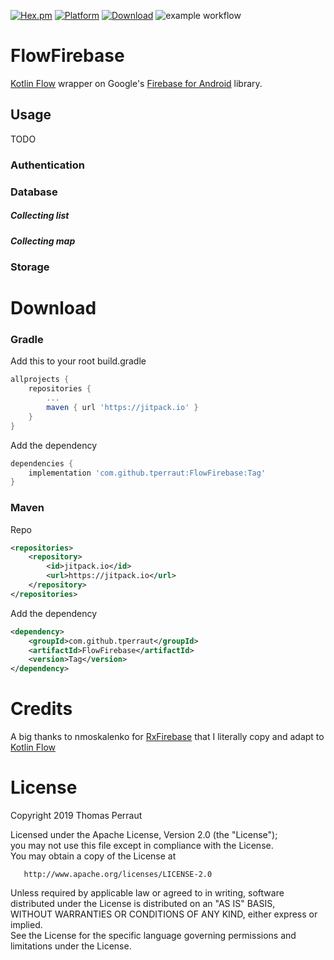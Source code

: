 [![Hex.pm](https://img.shields.io/hexpm/l/plug.svg)](http://www.apache.org/licenses/LICENSE-2.0)
[![Platform](https://img.shields.io/badge/platform-android-green.svg)](http://developer.android.com/index.html)
[![Download](https://jitpack.io/v/tperraut/FlowFirebase.svg)](https://jitpack.io/#tperraut/FlowFirebase)
![example workflow](https://github.com/tperraut/FlowFirebase/actions/workflows/workflow.yml/badge.svg)

# FlowFirebase
[Kotlin Flow](https://kotlin.github.io/kotlinx.coroutines/kotlinx-coroutines-core/kotlinx.coroutines.flow/-flow/)
wrapper on Google's [Firebase for Android](https://www.firebase.com/docs/android/) library.

## Usage
TODO

### Authentication
### Database
##### Collecting list
##### Collecting map
### Storage

# Download
### Gradle
Add this to your root build.gradle
```groovy
allprojects {
	repositories {
		...
		maven { url 'https://jitpack.io' }
	}
}
```
Add the dependency
```groovy
dependencies {
    implementation 'com.github.tperraut:FlowFirebase:Tag'
}
```
### Maven
Repo
```xml
<repositories>
	<repository>
	    <id>jitpack.io</id>
	    <url>https://jitpack.io</url>
	</repository>
</repositories>
```
Add the dependency
```xml
<dependency>
    <groupId>com.github.tperraut</groupId>
    <artifactId>FlowFirebase</artifactId>
    <version>Tag</version>
</dependency>
```

# Credits
A big thanks to nmoskalenko for [RxFirebase](https://github.com/nmoskalenko/RxFirebase) that I literally copy and adapt
to [Kotlin Flow](https://kotlin.github.io/kotlinx.coroutines/kotlinx-coroutines-core/kotlinx.coroutines.flow/-flow/)

# License
   Copyright 2019 Thomas Perraut

   Licensed under the Apache License, Version 2.0 (the "License");  
   you may not use this file except in compliance with the License.  
   You may obtain a copy of the License at  

       http://www.apache.org/licenses/LICENSE-2.0

   Unless required by applicable law or agreed to in writing, software  
   distributed under the License is distributed on an "AS IS" BASIS,  
   WITHOUT WARRANTIES OR CONDITIONS OF ANY KIND, either express or implied.  
   See the License for the specific language governing permissions and  
   limitations under the License.
